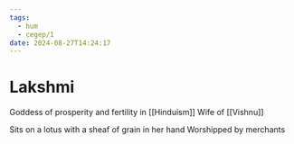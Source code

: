 ```yaml
---
tags:
  - hum
  - cegep/1
date: 2024-08-27T14:24:17
---
```


# Lakshmi

Goddess of prosperity and fertility in [[Hinduism]]
Wife of [[Vishnu]]

Sits on a lotus with a sheaf of grain in her hand
Worshipped by merchants
